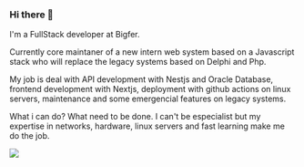 ### Hi there 👋

I'm a FullStack developer at Bigfer.

Currently core maintaner of a new intern web system based on a Javascript stack who will replace the legacy systems based on Delphi and Php.

My job is deal with API development with Nestjs and Oracle Database, frontend development with Nextjs, deployment with github actions on linux servers, maintenance and some emergencial features on legacy systems.

What i can do? What need to be done. I can't be especialist but my expertise in networks, hardware, linux servers and fast learning make me do the job.

<a href="https://www.linkedin.com/in/alexandre-vigolo" rel="nofollow noreferrer" target="_blank"><img src="https://img.shields.io/badge/LinkedIn-0077B5?style=for-the-badge&logo=linkedin&logoColor=white"/></a> 
